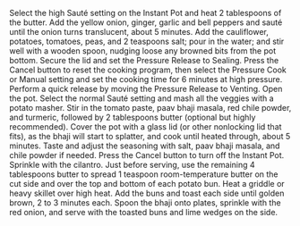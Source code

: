 Select the high Sauté setting on the Instant Pot and heat 2 tablespoons of the butter. Add the yellow onion, ginger, garlic and bell peppers and sauté until the onion turns translucent, about 5 minutes. Add the cauliflower, potatoes, tomatoes, peas, and 2 teaspoons salt; pour in the water; and stir well with a wooden spoon, nudging loose any browned bits from the pot bottom.
Secure the lid and set the Pressure Release to Sealing. Press the Cancel button to reset the cooking program, then select the Pressure Cook or Manual setting and set the cooking time for 6 minutes at high pressure.
Perform a quick release by moving the Pressure Release to Venting. Open the pot. Select the normal Sauté setting and mash all the veggies with a potato masher. Stir in the tomato paste, paav bhaji masala, red chile powder, and turmeric, followed by 2 tablespoons butter (optional but highly recommended). Cover the pot with a glass lid (or other nonlocking lid that fits), as the bhaji will start to splatter, and cook until heated through, about 5 minutes. Taste and adjust the seasoning with salt, paav bhaji masala, and chile powder if needed. Press the Cancel button to turn off the Instant Pot. Sprinkle with the cilantro.
Just before serving, use the remaining 4 tablespoons butter to spread 1 teaspoon room-temperature butter on the cut side and over the top and bottom of each potato bun. Heat a griddle or heavy skillet over high heat. Add the buns and toast each side until golden brown, 2 to 3 minutes each.
Spoon the bhaji onto plates, sprinkle with the red onion, and serve with the toasted buns and lime wedges on the side.